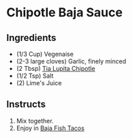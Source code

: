 # Chipotle Baja Sauce

## Ingredients

* (1/3 Cup) Vegenaise
* (2-3 large cloves) Garlic, finely minced
* (2 Tbsp) [Tia Lupita Chipotle](https://tialupitafoods.com/products/chipotle-hot-sauce)
* (1/2 Tsp) Salt
* (2) Lime's Juice

## Instructs

1. Mix together.
2. Enjoy in [Baja Fish Tacos](../../Mains/Baja_Fish_Tacos/readme.md)